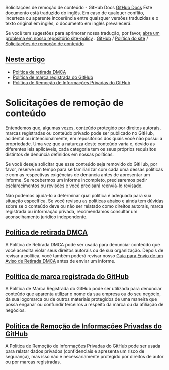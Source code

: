 Solicitações de remoção de conteúdo - GitHub Docs
[GitHub Docs](/pt)
Este documento está traduzido do inglês. Em caso de qualquer conflito, incerteza ou aparente incoerência entre quaisquer versões traduzidas e o texto original em inglês, o documento em inglês prevalecerá.

Se você tem sugestões para aprimorar nossa tradução, por favor,
[abra um problema em nosso repositório site-policy](https://github.com/github/site-policy/issues)
.
[GitHub](/pt/github)
/
[Política do site](/pt/github/site-policy)
/
[Solicitações de remoção de conteúdo](/pt/github/site-policy/submitting-content-removal-requests)

## [Neste artigo](#in-this-article)
- [Política de retirada DMCA](/pt/articles/dmca-takedown-policy)
- [Política de marca registrada do GitHub](/pt/articles/github-trademark-policy)
- [Política de Remoção de Informações Privadas do GitHub](/pt/github/site-policy/github-private-information-removal-policy)

# Solicitações de remoção de conteúdo

Entendemos que, algumas vezes, conteúdo protegido por direitos autorais, marcas registradas ou conteúdo privado pode ser publicado no GitHub, acidental ou intencionalmente, em repositórios dos quais você não possui a propriedade. Uma vez que a natureza deste conteúdo varia e, devido às diferentes leis aplicáveis, cada categoria tem os seus próprios requisitos distintos de denúncia definidos em nossas políticas.

Se você deseja solicitar que esse conteúdo seja removido do GitHub, por favor, reserve um tempo para se familiarizar com cada uma dessas políticas e com as respectivas exigências de denúncia antes de apresentar um informe. Se recebermos um informe incompleto, precisaremos pedir esclarecimentos ou revisões e você precisará reenviá-lo revisado.

Não podemos ajudá-lo a determinar qual política é adequada para sua situação específica. Se você revisou as políticas abaixo e ainda tem dúvidas sobre se o conteúdo deve ou não ser relatado como direitos autorais, marca registrada ou informação privada, recomendamos consultar um aconselhamento jurídico independente.

## [Política de retirada DMCA](/pt/articles/dmca-takedown-policy)

A Política de Retirada DMCA pode ser usada para denunciar conteúdo que você acredita violar seus direitos autorais ou de sua organização. Depois de revisar a política, você também poderá revisar nosso
[Guia para Envio de um Aviso de Retirada DMCA](/pt/articles/guide-to-submitting-a-dmca-takedown-notice)
antes de enviar um informe.

## [Política de marca registrada do GitHub](/pt/articles/github-trademark-policy)

A Política de Marca Registrada do GitHub pode ser utilizada para denunciar conteúdo que aparenta utilizar o nome da sua empresa ou do seu negócio, da sua logomarca ou de outros materiais protegidos de uma maneira que possa enganar ou confundir terceiros a respeito da marca ou da afiliação de negócios.

## [Política de Remoção de Informações Privadas do GitHub](/pt/github/site-policy/github-private-information-removal-policy)

A Política de Remoção de Informações Privadas do GitHub pode ser usada para relatar dados privados (confidenciais e apresenta um risco de segurança), mas isso não é necessariamente protegido por direitos de autor ou por marcas registradas.
